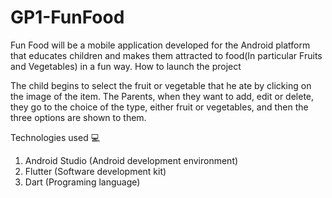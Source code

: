# GP1-FunFood

Fun Food will be a mobile application developed for the Android platform that educates children and makes them attracted to food(In particular Fruits and Vegetables) in a fun way. 
How to launch the project

The child begins to select the fruit or vegetable that he ate by clicking on the image of the item.
The Parents, when they want to add, edit or delete, they go to the choice of the type, either fruit or vegetables, and then the three options are shown to them.

Technologies used 💻 
1) Android Studio (Android development environment)
2) Flutter (Software development kit)
3) Dart (Programing language) 

